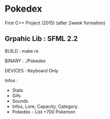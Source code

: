 # Pokedex

First C++ Project (2015) (after 2week formation)

Grpahic Lib : SFML 2.2
-------------------------------------------------


BUILD : make re

BINARY : ./Pokedex

DEVICES : Keyboard Only

Infos : 
- Stats
- Gifs
- Sounds
- Infos, Lore, Capacity, Category.
- Pokedex - List +700 Pokemon
